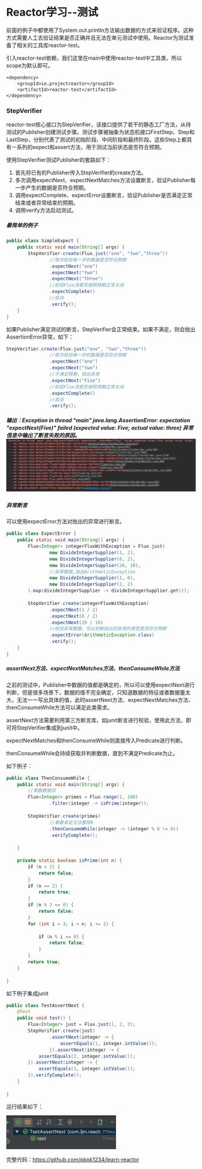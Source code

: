 # Reactor学习--测试

前面的例子中都使用了System.out.println方法输出数据的方式来验证程序。这种方式需要人工去验证结果是否正确并且无法在单元测试中使用。Reactor为测试准备了相关的工具库reactor-test。

引入reactor-test依赖，我们这里在main中使用reactor-test中工具类，所以scope为默认即可。

```
<dependency>
    <groupId>io.projectreactor</groupId>
    <artifactId>reactor-test</artifactId>
</dependency>
```

### StepVerifier

reactor-test核心接口为StepVerifier，该接口提供了若干的静态工厂方法，从待测试的Publisher创建测试步骤。测试步骤被抽象为状态机接口FirstStep、Step和LastStep，分别代表了测试的初始阶段、中间阶段和最终阶段。这些Step上都具有一系列的expect和assert方法，用于测试当前状态是否符合预期。

使用StepVerifier测试Publisher的套路如下：

1. 首先将已有的Publisher传入StepVerifier的create方法。
2. 多次调用expectNext、expectNextMatches方法设置断言，验证Publisher每一步产生的数据是否符合预期。
3. 调用expectComplete、expectError设置断言，验证Publisher是否满足正常结束或者异常结束的预期。
4. 调用verify方法启动测试。

##### 最简单的例子

```java
public class SimpleExpect {
    public static void main(String[] args) {
        StepVerifier.create(Flux.just("one", "two","three"))
                //依次校验每一步的数据是否符合预期
                .expectNext("one")
                .expectNext("two")
                .expectNext("three")
                //校验Flux流是否按照预期正常关闭
                .expectComplete()
                //启动
                .verify();
    }
}
```

如果Publisher满足测试的断言，StepVerifier会正常结束。如果不满足，则会抛出AssertionError异常，如下：

```java
StepVerifier.create(Flux.just("one", "two","three"))
                //依次校验每一步的数据是否符合预期
                .expectNext("one")
                .expectNext("two")
                //不满足预期，抛出异常
                .expectNext("Five")
                //校验Flux流是否按照预期正常关闭
                .expectComplete()
                //启动
                .verify();
```

##### 输出：Exception in thread "main" java.lang.AssertionError: expectation "expectNext\(Five\)" failed \(expected value: Five; actual value: three\) 异常信息中输出了断言失败的原因。![](/assets/AssertionError.png)

##### 异常断言

可以使用expectError方法对抛出的异常进行断言。

```java
public class ExpectError {
    public static void main(String[] args) {
        Flux<Integer> integerFluxWithException = Flux.just(
                new DivideIntegerSupplier(1, 2),
                new DivideIntegerSupplier(8, 2),
                new DivideIntegerSupplier(20, 10),
                //异常数据,抛出ArithmeticException
                new DivideIntegerSupplier(1, 0),
                new DivideIntegerSupplier(2, 2)
        ).map(divideIntegerSupplier -> divideIntegerSupplier.get());

        StepVerifier.create(integerFluxWithException)
                .expectNext(1 / 2)
                .expectNext(8 / 2)
                .expectNext(20 / 10)
                //校验异常数据，可以判断抛出的异常的类型是否符合预期
                .expectError(ArithmeticException.class)
                .verify();
    }
}
```

##### assertNext方法、expectNextMatches方法、thenConsumeWhile方法

之前的测试中，Publisher中数据的值都是确定的，所以可以使用expectNext进行判断，但是很多场景下，数据的值不完全确定，只知道数据的特征或者数据量太大，无法一一写出具体的值，此时assertNext方法、expectNextMatches方法、thenConsumeWhile方法可以满足此类需求。

assertNext方法需要利用第三方断言库，如junit断言进行校验，使用此方法，即可将StepVerifier集成到junit中。

expectNextMatches和thenConsumeWhile则直接传入Predicate进行判断。

thenConsumeWhile会持续获取并判断数据，直到不满足Predicate为止。

如下例子：

```java
public class ThenConsumeWhile {
    public static void main(String[] args) {
        //素数数据流
        Flux<Integer> primes = Flux.range(1, 100)
                .filter(integer -> isPrime(integer));

        StepVerifier.create(primes)
                //素数肯定无法整除8
                .thenConsumeWhile(integer -> (integer % 8 != 0))
                .verifyComplete();

    }

    private static boolean isPrime(int n) {
        if (n < 2) {
            return false;
        }
        if (n == 2) {
            return true;
        }
        if (n % 2 == 0) {
            return false;
        }
        for (int i = 3; i < n; i += 2) {

            if (n % i == 0) {
                return false;
            }
        }
        return true;
    }

}
```

如下例子集成junit

```java
public class TestAssertNext {
    @Test
    public void test() {
        Flux<Integer> just = Flux.just(1, 2, 3);
        StepVerifier.create(just)
                .assertNext(integer -> {
                    assertEquals(1, integer.intValue());
                }).assertNext(integer -> {
            assertEquals(2, integer.intValue());
        }).assertNext(integer -> {
            assertEquals(3, integer.intValue());
        }).verifyComplete();
    }

}
```

运行结果如下：

![](/assets/assetNext.png)

完整代码：https://github.com/pkpk1234/learn-reactor

